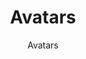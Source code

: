 ---
title: "Avatars"
subtitle: "Avatars"
metaTitle: "Galaxy Design System | Atoms: Icons"
metaDescription: "This is the meta description for this page"
---